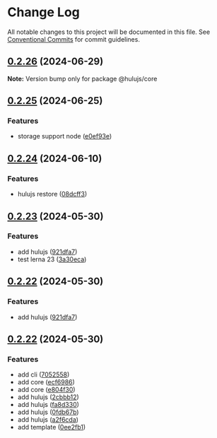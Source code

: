 # Change Log

All notable changes to this project will be documented in this file.
See [Conventional Commits](https://conventionalcommits.org) for commit guidelines.

## [0.2.26](https://github.com/mizi-lin/hulujs/compare/v0.2.25...v0.2.26) (2024-06-29)

**Note:** Version bump only for package @hulujs/core





## [0.2.25](https://github.com/mizi-lin/hulujs/compare/v0.2.24...v0.2.25) (2024-06-25)


### Features

* storage support node ([e0ef93e](https://github.com/mizi-lin/hulujs/commit/e0ef93eeb9433e1d4548248192feac629e767332))





## [0.2.24](https://github.com/mizi-lin/hulujs/compare/v0.2.23...v0.2.24) (2024-06-10)


### Features

* hulujs restore ([08dcff3](https://github.com/mizi-lin/hulujs/commit/08dcff3439b3cf16ac8ce647ee8a56b39ccc8d85))





## [0.2.23](https://github.com/mizi-lin/hulujs/compare/v0.2.21...v0.2.23) (2024-05-30)


### Features

* add hulujs ([921dfa7](https://github.com/mizi-lin/hulujs/commit/921dfa7016e1b6ffdb4b08514de8ed431b8ffdd9))
* test lerna 23 ([3a30eca](https://github.com/mizi-lin/hulujs/commit/3a30ecaaf8b98f9c4e1b3b39456c5de8218ce5c5))





## [0.2.22](https://github.com/mizi-lin/hulujs/compare/v0.2.22...v0.2.22) (2024-05-30)


### Features

* add hulujs ([921dfa7](https://github.com/mizi-lin/hulujs/commit/921dfa7016e1b6ffdb4b08514de8ed431b8ffdd9))





## [0.2.22](https://github.com/mizi-lin/hulujs/compare/v0.2.22...v0.2.22) (2024-05-30)


### Features

* add cli ([7052558](https://github.com/mizi-lin/hulujs/commit/705255896bf26d59ca9bfe0f1c59e06db6c5d460))
* add core ([ecf6986](https://github.com/mizi-lin/hulujs/commit/ecf6986884ed9c0d8a1a4ed4442a153170e2aa12))
* add core ([e804f30](https://github.com/mizi-lin/hulujs/commit/e804f3003381d1e3a43251fcb7330dbbf7321ccf))
* add hulujs ([2cbbb12](https://github.com/mizi-lin/hulujs/commit/2cbbb129dfd5bfcb87a69c692cf036f6adc0ae12))
* add hulujs ([fa8d330](https://github.com/mizi-lin/hulujs/commit/fa8d33035468c2d6a1a007253e560722ae7b1d6f))
* add hulujs ([0fdb67b](https://github.com/mizi-lin/hulujs/commit/0fdb67b2a05dfeb2e25c8a3a23ef90ba8d680197))
* add hulujs ([a2f6cda](https://github.com/mizi-lin/hulujs/commit/a2f6cda080ca6e077c9c9d2a5d868bc869caa802))
* add template ([0ee2fb1](https://github.com/mizi-lin/hulujs/commit/0ee2fb1b466dc0041a7f21bb1bdda38538852184))
